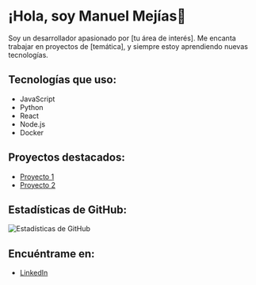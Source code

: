 
# ¡Hola, soy Manuel Mejías👋

Soy un desarrollador apasionado por [tu área de interés]. Me encanta trabajar en proyectos de [temática], y siempre estoy aprendiendo nuevas tecnologías.

## Tecnologías que uso:
- JavaScript
- Python
- React
- Node.js
- Docker

## Proyectos destacados:
- [Proyecto 1](link)
- [Proyecto 2](link)

## Estadísticas de GitHub:
![Estadísticas de GitHub](https://github-readme-stats.vercel.app/api?username=3Al3&show_icons=true&hide_title=true)

## Encuéntrame en:
- [LinkedIn](https://www.linkedin.com/in/manuel-alejandro-mej%C3%ADas-puebla-175005283/)


<!--
**3Al3/3Al3** is a ✨ _special_ ✨ repository because its `README.md` (this file) appears on your GitHub profile.

Here are some ideas to get you started:

- 🔭 I’m currently working on ...
- 🌱 I’m currently learning ...
- 👯 I’m looking to collaborate on ...
- 🤔 I’m looking for help with ...
- 💬 Ask me about ...
- 📫 How to reach me: ...
- 😄 Pronouns: ...
- ⚡ Fun fact: ...
-->
